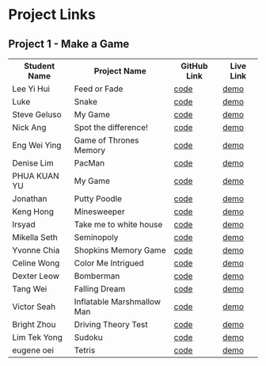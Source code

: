 # Project Links

## Project 1 - Make a Game
<table>
  <tr>
    <th>Student Name</th>
    <th>Project Name</th>
    <th>GitHub Link</th>
    <th>Live Link</th>
  </tr>
  <tr>
    <td>Lee Yi Hui</td>
    <td>Feed or Fade</td>
    <td><a href="https://github.com/leeyihui/game-slither">code</td>
    <td><a href="https://leeyihui.github.io/game-slither/">demo</td>
  </tr>

  <tr>
    <td>Luke</td>
    <td>Snake</td>
    <td><a href="http://github.com/blueyoghurt/project-1b">code</td>
    <td><a href="http://blueyoghurt.github.io/project-1b">demo</td>
  </tr>

  <tr>
    <td>Steve Geluso</td>
    <td>My Game</td>
    <td><a href="http://github.com/geluso/whatever">code</td>
    <td><a href="http://geluso.github.io/mygame">demo</td>
  </tr>

  <tr>
    <td>Nick Ang</td>
    <td>Spot the difference!</td>
    <td><a href="https://github.com/nickangtc/spot-the-difference">code</td>
    <td><a href="https://nickangtc.github.io/spot-the-difference"/>demo</td>
  </tr>

  <tr>
    <td>Eng Wei Ying</td>
    <td>Game of Thrones Memory</td>
    <td><a href="https://github.com/weiyingx/GoT-Memory-Match">code</td>
    <td><a href="https://weiyingx.github.io/GoT-Memory-Match/">demo</td>
  </tr>

  <tr>
    <td>Denise Lim</td>
    <td>PacMan</td>
    <td><a href="https://github.com/thekneeslim/PacMan">code</td>
    <td><a href="http://thekneeslim.github.io/PacMan">demo</td>
  </tr>

  <tr>
    <td>PHUA KUAN YU</td>
    <td>My Game</td>
    <td><a href="https://github.com/phuaky/baccaratSpecial">code</td>
    <td><a href="https://phuaky.github.io/baccaratSpecial/">demo</td>
  </tr>

  <tr>
    <td>Jonathan</td>
    <td>Putty Poodle</td>
    <td><a href="https://github.com/Jonalogy/puttyPoodle">code</td>
    <td><a href="https://jonalogy.github.io/puttyPoodle/puttyPoodle.beta/">demo</td>
  </tr>

  <tr>
    <td>Keng Hong</td>
    <td>Minesweeper</td>
    <td><a href="http://github.com/kengste/towerDefence">code</td>
    <td><a href="https://kengste.github.io/towerDefence/">demo</td>
  </tr>

  <tr>
    <td>Irsyad</td>
    <td>Take me to white house</td>
    <td><a href="http://github.com/mdchad/take-me-to-white-house">code</td>
    <td><a href="https://mdchad.github.io/take-me-to-white-house/">demo</td>
  </tr>

  <tr>
    <td>Mikella Seth</td>
    <td>Seminopoly</td>
    <td><a href="https://github.com/mseth5829">code</td>
    <td><a href="https://mseth5829.github.io/seminopoly/">demo</td>
  </tr>

  <tr>
    <td>Yvonne Chia</td>
    <td>Shopkins Memory Game</td>
    <td><a href="https://github.com/paperplanegirl/proj1">code</td>
    <td><a href="https://paperplanegirl.github.io/proj1/">demo</td>
  </tr>

  <tr>
    <td>Celine Wong</td>
    <td>Color Me Intrigued</td>
    <td><a href="https://github.com/celinewsm/color-me-intrigued">code</td>
    <td><a href="https://celinewsm.github.io/color-me-intrigued/">demo</td>
  </tr>

  <tr>
    <td>Dexter Leow</td>
    <td>Bomberman</td>
    <td><a href="https://github.com/Dexterleow/Project-1-Bomberman">code</td>
    <td><a href="https://dexterleow.github.io/Project-1-Bomberman/"">demo</td>
  </tr>

  <tr>
    <td>Tang Wei</td>
    <td>Falling Dream</td>
    <td><a href="https://github.com/tangwei999/falling-dream">code</td>
    <td><a href="https://tangwei999.github.io/falling-dream/">demo</td>
  </tr>

  <tr>
    <td>Victor Seah</td>
    <td>Inflatable Marshmallow Man</td>
    <td><a href="https://github.com/victorxyz/GA-WDI-project-1">code</td>
    <td><a href="http://victorxyz.github.io/GA-WDI-project-1">demo</td>
  </tr>


  <tr>
    <td>Bright Zhou</td>
    <td>Driving Theory Test</td>
    <td><a href="http://github.com/brightchew/project1">code</td>
    <td><a href="http://brightchew.github.io/project1">demo</td>
  </tr>

  <tr>
    <td>Lim Tek Yong</td>
    <td>Sudoku</td>
    <td><a href="https://github.com/tekwin88/project-1b">code</td>
    <td><a href="https://tekwin88.github.io/project-1b/sudoku.html">demo</td>
  </tr>
  <tr>
    <td>eugene oei</td>
    <td>Tetris</td>
    <td><a href="https://github.com/eugeneoei/tetris">code</td>
    <td><a href="https://eugeneoei.github.io/tetris/">demo</td>
  </tr>
</table>

